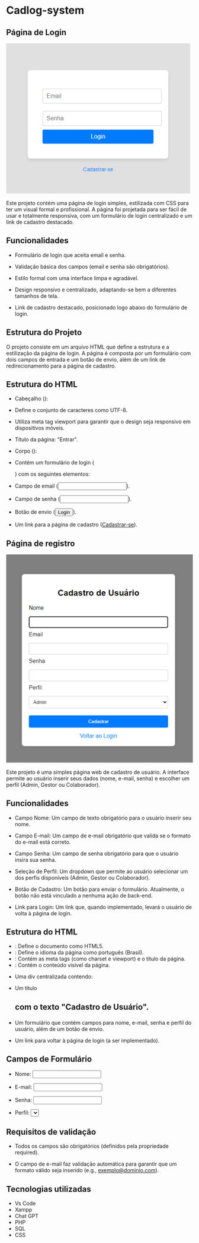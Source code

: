 # Cadlog-system

## Página de Login

![tela de login](imagens/login.png)

Este projeto contém uma página de login simples, estilizada com CSS para ter um visual formal e profissional. A página foi projetada para ser fácil de usar e totalmente responsiva, com um formulário de login centralizado e um link de cadastro destacado.

## Funcionalidades 

- Formulário de login que aceita email e senha.

- Validação básica dos campos (email e senha são obrigatórios).

- Estilo formal com uma interface limpa e agradável.

- Design responsivo e centralizado, adaptando-se bem a diferentes tamanhos de tela.

- Link de cadastro destacado, posicionado logo abaixo do formulário de login.

## Estrutura do Projeto

O projeto consiste em um arquivo HTML que define a estrutura e a estilização da página de login. A página é composta por um formulário com dois campos de entrada e um botão de envio, além de um link de redirecionamento para a página de cadastro.

## Estrutura do HTML

- Cabeçalho (<head>):

- Define o conjunto de caracteres como UTF-8.

- Utiliza meta tag viewport para garantir que o design seja responsivo em dispositivos móveis.

- Título da página: "Entrar".

- Corpo (<body>):

- Contém um formulário de login (<form>) com os seguintes elementos:
- Campo de email (<input type="email">).
- Campo de senha (<input type="password">).
- Botão de envio (<button type="submit">Login</button>).
- Um link para a página de cadastro (<a href="index.php?action=register">Cadastrar-se</a>).

 ## Página de registro 

 ![tela de registro](imagens/registro.png)

 Este projeto é uma simples página web de cadastro de usuário. A interface permite ao usuário inserir seus dados (nome, e-mail, senha) e escolher um perfil (Admin, Gestor ou Colaborador). 

 ## Funcionalidades 

- Campo Nome: Um campo de texto obrigatório para o usuário inserir seu nome.

- Campo E-mail: Um campo de e-mail obrigatório que valida se o formato do e-mail está correto.

- Campo Senha: Um campo de senha obrigatório para que o usuário insira sua senha.

- Seleção de Perfil: Um dropdown que permite ao usuário selecionar um dos perfis disponíveis (Admin, Gestor ou Colaborador).

- Botão de Cadastro: Um botão para enviar o formulário. Atualmente, o botão não está vinculado a nenhuma ação de back-end.

- Link para Login: Um link que, quando implementado, levará o usuário de volta à página de login.

## Estrutura do HTML 

- <!DOCTYPE html>: Define o documento como HTML5.

- <html lang="pt-br">: Define o idioma da página como português (Brasil).

- <head>: Contém as meta tags (como charset e viewport) e o título da página.

- <body>: Contém o conteúdo visível da página.
- Uma div centralizada contendo:
- Um título <h2> com o texto "Cadastro de Usuário".
- Um formulário <form> que contém campos para nome, e-mail, senha e perfil do usuário, além de um botão de envio.
- Um link <a> para voltar à página de login (a ser implementado).

## Campos de Formulário

- Nome: <input type="text" name="nome" id="nome" required>

- E-mail: <input type="email" name="email" id="email" required>

- Senha: <input type="password" name="senha" id="senha" required>

- Perfil: <select name="perfil" id="perfil"> com opções "Admin", "Gestor" e "Colaborador".

## Requisitos de validação 

- Todos os campos são obrigatórios (definidos pela propriedade required).

- O campo de e-mail faz validação automática para garantir que um formato válido seja inserido (e.g., exemplo@dominio.com).

## Tecnologias utilizadas 

- Vs Code 
- Xampp 
- Chat GPT 
- PHP
- SQL
- CSS


